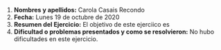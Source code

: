 1. **Nombres y apellidos:** Carola Casais Recondo
2. **Fecha:** Lunes 19 de octubre de 2020
3. **Resumen del Ejercicio:** El objetivo de este ejerciico es 
4. **Dificultad o problemas presentados y como se resolvieron:** No hubo dificultades en este ejercicio.
